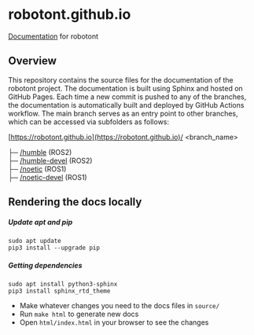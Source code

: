 # robotont.github.io
[Documentation](https://robotont.github.io) for robotont

## Overview

This repository contains the source files for the documentation of the robotont project. The documentation is built using Sphinx and hosted on GitHub Pages.
Each time a new commit is pushed to any of the branches, the documentation is automatically built and deployed by GitHub Actions workflow.
The main branch serves as an entry point to other branches, which can be accessed via subfolders as follows:

[https://robotont.github.io](https://robotont.github.io)/ <branch_name>

├─ [/humble](https://robotont.github.io/humble) (ROS2)<br>
├─ [/humble-devel](https://robotont.github.io/humble-devel) (ROS2)<br>
├─ [/noetic](https://robotont.github.io/noetic) (ROS1)<br>
├─ [/noetic-devel](https://robotont.github.io/noetic-devel) (ROS1)<br>


## Rendering the docs locally

##### Update apt and pip
```
sudo apt update
pip3 install --upgrade pip
```

##### Getting dependencies
```
sudo apt install python3-sphinx
pip3 install sphinx_rtd_theme
```

* Make whatever changes you need to the docs files in `source/`
* Run `make html` to generate new docs
* Open `html/index.html` in your browser to see the changes
